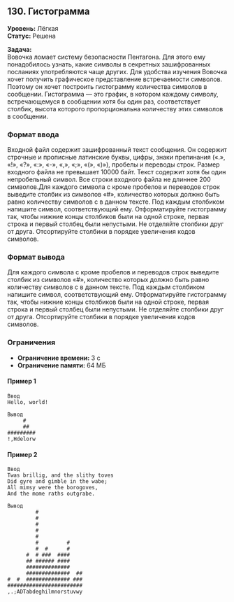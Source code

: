 ## 130. Гистограмма

**Уровень:** Лёгкая  
**Статус:** Решена 

**Задача:**  
Вовочка ломает систему безопасности Пентагона. Для этого ему понадобилось узнать, какие символы в секретных
зашифрованных посланиях употребляются чаще других. Для удобства изучения Вовочка хочет получить графическое
представление встречаемости символов. Поэтому он хочет построить гистограмму количества символов в сообщении.
Гистограмма — это график, в котором каждому символу, встречающемуся в сообщении хотя бы один раз, соответствует столбик,
высота которого пропорциональна количеству этих символов в сообщении.

### Формат ввода

Входной файл содержит зашифрованный текст сообщения. Он содержит строчные и прописные латинские буквы, цифры, знаки
препинания («.», «!», «?», «:», «-», «,», «;», «(», «)»), пробелы и переводы строк. Размер входного файла не превышает
10000 байт. Текст содержит хотя бы один непробельный символ. Все строки входного файла не длиннее 200 символов.Для
каждого символа c кроме пробелов и переводов строк выведите столбик из символов «#», количество которых должно быть
равно количеству символов c в данном тексте. Под каждым столбиком напишите символ, соответствующий ему. Отформатируйте
гистограмму так, чтобы нижние концы столбиков были на одной строке, первая строка и первый столбец были непустыми. Не
отделяйте столбики друг от друга. Отсортируйте столбики в порядке увеличения кодов символов.

### Формат вывода

Для каждого символа c кроме пробелов и переводов строк выведите столбик из символов «#», количество которых должно быть
равно количеству символов c в данном тексте. Под каждым столбиком напишите символ, соответствующий ему. Отформатируйте
гистограмму так, чтобы нижние концы столбиков были на одной строке, первая строка и первый столбец были непустыми. Не
отделяйте столбики друг от друга. Отсортируйте столбики в порядке увеличения кодов символов.

### Ограничения

- **Ограничение времени:** 3 с
- **Ограничение памяти:** 64 МБ

#### Пример 1

```
Ввод
Hello, world!

Вывод
     #   
     ##  
#########
!,Hdelorw
```  

#### Пример 2

```
Ввод
Twas brillig, and the slithy toves
Did gyre and gimble in the wabe;
All mimsy were the borogoves,
And the mome raths outgrabe.

Вывод
         #              
         #              
         #              
         #              
         #              
         #         #    
         #  #      #    
      #  # ###  ####    
      ## ###### ####    
      ##############    
      ##############  ##
#  #  ############## ###
########################
,.;ADTabdeghilmnorstuvwy
```
